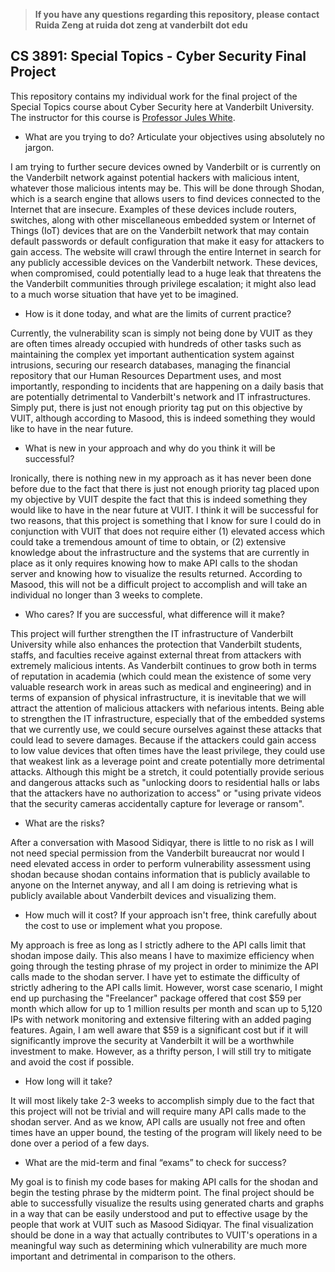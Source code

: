 >**If you have any questions regarding this repository, please contact Ruida Zeng at ruida dot zeng at vanderbilt dot edu**

## CS 3891: Special Topics - Cyber Security Final Project
This repository contains my individual work for the final project of the Special Topics course about Cyber Security here at Vanderbilt University. The instructor for this course is [Professor Jules White](https://engineering.vanderbilt.edu/bio/jules-white).


* What are you trying to do? Articulate your objectives using absolutely no jargon.

I am trying to further secure devices owned by Vanderbilt or is currently on the
Vanderbilt network against potential hackers with malicious intent, whatever those
malicious intents may be. This will be done through Shodan, which is a search engine
that allows users to find devices connected to the Internet that are insecure.
Examples of these devices include routers, switches, along with other miscellaneous
embedded system or Internet of Things (IoT) devices that are on the Vanderbilt
network that may contain default passwords or default configuration that make it
easy for attackers to gain access. The website will crawl through the entire Internet
in search for any publicly accessible devices on the Vanderbilt network. 
These devices, when compromised, could potentially lead to a huge leak that
threatens the the Vanderbilt communities through privilege escalation;
it might also lead to a much worse situation that have yet to be imagined.


* How is it done today, and what are the limits of current practice?

Currently, the vulnerability scan is simply not being done by VUIT as they are
often times already occupied with hundreds of other tasks such as maintaining
the complex yet important authentication system against intrusions, securing
our research databases, managing the financial repository that our Human Resources
Department uses, and most importantly, responding to incidents that are happening
on a daily basis that are potentially detrimental to Vanderbilt's network and IT
infrastructures. Simply put, there is just not enough priority tag put on this
objective by VUIT, although according to Masood, this is indeed something they
would like to have in the near future.


* What is new in your approach and why do you think it will be successful?

Ironically, there is nothing new in my approach as it has never been done before
due to the fact that there is just not enough priority tag placed upon my objective
by VUIT despite the fact that this is indeed something they would like to have
in the near future at VUIT. I think it will be successful for two reasons, that
this project is something that I know for sure I could do in conjunction with
VUIT that does not require either (1) elevated access which could take a tremendous
amount of time to obtain, or (2) extensive knowledge about the infrastructure
and the systems that are currently in place as it only requires knowing how to make
API calls to the shodan server and knowing how to visualize the results returned.
According to Masood, this will not be a difficult project to accomplish and
will take an individual no longer than 3 weeks to complete.


* Who cares? If you are successful, what difference will it make?

This project will further strengthen the IT infrastructure of Vanderbilt University
while also enhances the protection that Vanderbilt students, staffs, and faculties
receive against external threat from attackers with extremely malicious intents.
As Vanderbilt continues to grow both in terms of reputation in academia (which
could mean the existence of some very valuable research work in areas such as
medical and engineering) and in terms of expansion of physical infrastructure,
it is inevitable that we will attract the attention of malicious attackers with
nefarious intents. Being able to strengthen the IT infrastructure, especially
that of the embedded systems that we currently use, we could secure ourselves
against these attacks that could lead to severe damages. Because if the attackers
could gain access to low value devices that often times have the least privilege,
they could use that weakest link as a leverage point and create potentially more
detrimental attacks. Although this might be a stretch, it could potentially provide
serious and dangerous attacks such as "unlocking doors to residential halls or
labs that the attackers have no authorization to access" or "using private
videos that the security cameras accidentally capture for leverage or ransom".


* What are the risks?

After a conversation with Masood Sidiqyar, there is little to no risk as I will
not need special permission from the Vanderbilt bureaucrat nor would I need elevated
access in order to perform vulnerability assessment using shodan because shodan
contains information that is publicly available to anyone on the Internet anyway,
and all I am doing is retrieving what is publicly available about Vanderbilt
devices and visualizing them.


* How much will it cost? If your approach isn't free, think
carefully about the cost to use or implement what you propose.

My approach is free as long as I strictly adhere to the API calls limit that
shodan impose daily. This also means I have to maximize efficiency when going
through the testing phrase of my project in order to minimize the API calls
made to the shodan server. I have yet to estimate the difficulty of strictly
adhering to the API calls limit. However, worst case scenario, I might end up
purchasing the "Freelancer" package offered that cost $59 per month which allow
for up to 1 million results per month and scan up to 5,120 IPs with network
monitoring and extensive filtering with an added paging features. Again, I am
well aware that $59 is a significant cost but if it will significantly improve
the security at Vanderbilt it will be a worthwhile investment to make. However,
as a thrifty person, I will still try to mitigate and avoid the cost if possible.


* How long will it take?

It will most likely take 2-3 weeks to accomplish simply due to the fact that
this project will not be trivial and will require many API calls made to the
shodan server. And as we know, API calls are usually not free and often times
have an upper bound, the testing of the program will likely need to be done
over a period of a few days.


* What are the mid-term and final “exams” to check for success?

My goal is to finish my code bases for making API calls for the shodan and begin
the testing phrase by the midterm point. The final project should be able to
successfully visualize the results using generated charts and graphs in a way
that can be easily understood and put to effective usage by the people that work
at VUIT such as Masood Sidiqyar. The final visualization should be done in a way
that actually contributes to VUIT's operations in a meaningful way such as
determining which vulnerability are much more important and detrimental in
comparison to the others.
